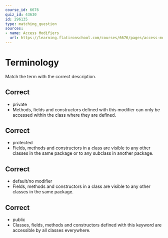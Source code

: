 ```yaml
---
course_id: 6676
quiz_id: 43630
id: 296135
type: matching_question
sources:
- name: Access Modifiers
  url: https://learning.flatironschool.com/courses/6676/pages/access-modifiers
---
```


# Terminology

Match the term with the correct description.

## Correct

- private
- Methods, fields and constructors defined with this modifier can only be accessed within the class
  where they are defined.

## Correct

- protected
- Fields, methods and constructors in a class
  are visible to any other classes in the same package or to any subclass in another package.

## Correct

- default/no modifier
- Fields, methods and constructors in a class
  are visible to any other classes in the same package.

## Correct

- public
- Classes, fields, methods and constructors defined with this
  keyword are accessible by all classes everywhere.